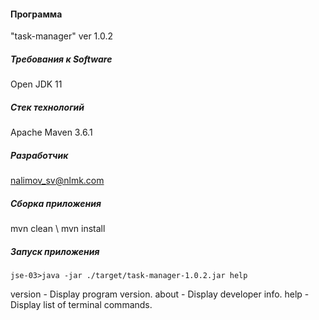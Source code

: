 #### Программа 
"task-manager" ver 1.0.2                                                                                                        
##### Требования к Software
 Open JDK 11 
                                                                                                                    
##### Стек технологий
 Apache Maven 3.6.1
##### Разработчик
 nalimov_sv@nlmk.com
##### Сборка приложения
mvn clean \ mvn install
 ##### Запуск приложения
```
jse-03>java -jar ./target/task-manager-1.0.2.jar help   
```
version - Display program version.
about - Display developer info.
help - Display list of terminal commands.   